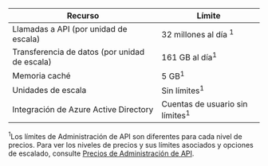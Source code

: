 | Recurso | Límite |
| --- | --- |
| Llamadas a API (por unidad de escala) |32 millones al día <sup>1</sup> |
| Transferencia de datos (por unidad de escala) |161 GB al día<sup>1</sup> |
| Memoria caché |5 GB<sup>1</sup> |
| Unidades de escala |Sin límites<sup>1</sup> |
| Integración de Azure Active Directory |Cuentas de usuario sin límites<sup>1</sup> |

<sup>1</sup>Los límites de Administración de API son diferentes para cada nivel de precios. Para ver los niveles de precios y sus límites asociados y opciones de escalado, consulte [Precios de Administración de API](https://azure.microsoft.com/pricing/details/api-management/).



<!--HONumber=Nov16_HO3-->


